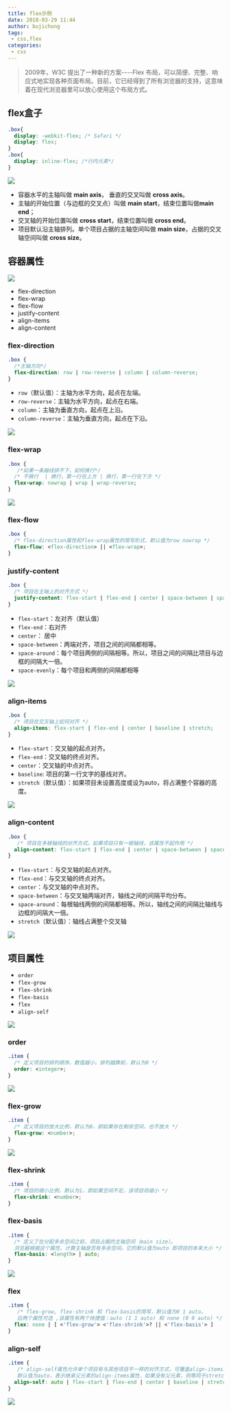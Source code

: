 ```yaml
---
title: flex示例
date: 2018-03-29 11:44
author: bujichong
tags:
 - css,flex
categories:
 - css
---
```


> 2009年，W3C 提出了一种新的方案----Flex 布局，可以简便、完整、响应式地实现各种页面布局。目前，它已经得到了所有浏览器的支持，这意味着在现代浏览器里可以放心使用这个布局方式。
<!-- more -->

## flex盒子

```css
.box{
  display: -webkit-flex; /* Safari */
  display: flex;
}
.box{
  display: inline-flex; /*行内元素*/
}
```
![](/blogs/flex/00-basic-terminology.svg)

- 容器水平的主轴叫做 **main axis**， 垂直的交叉叫做 **cross axis**。
- 主轴的开始位置（与边框的交叉点）叫做 **main start**，结束位置叫做**main end**；
- 交叉轴的开始位置叫做 **cross start**，结束位置叫做 **cross end**。
- 项目默认沿主轴排列。单个项目占据的主轴空间叫做 **main size**，占据的交叉轴空间叫做 **cross size**。

##  容器属性
![](/blogs/flex/01-container.svg)
- flex-direction
- flex-wrap
- flex-flow
- justify-content
- align-items
- align-content

###  flex-direction
```css
.box {
  /*主轴方向*/
  flex-direction: row | row-reverse | column | column-reverse; 
}
```
- `row`（默认值）：主轴为水平方向，起点在左端。
- `row-reverse`：主轴为水平方向，起点在右端。
- `column`：主轴为垂直方向，起点在上沿。
- `column-reverse`：主轴为垂直方向，起点在下沿。

![](/blogs/flex/flex-direction.svg)


###  flex-wrap
```css
.box {
   /*如果一条轴线排不下，如何换行*/
  /* 不换行  | 换行，第一行在上方 | 换行，第一行在下方 */
  flex-wrap: nowrap | wrap | wrap-reverse;
}
```
![](/blogs/flex/flex-wrap.svg)

### flex-flow
```css
.box {
  /* flex-direction属性和flex-wrap属性的简写形式，默认值为row nowrap */
  flex-flow: <flex-direction> || <flex-wrap>;
}
```

### justify-content
```css
.box {
  /* 项目在主轴上的对齐方式 */
  justify-content: flex-start | flex-end | center | space-between | space-around; 
}
```
- `flex-start`：左对齐（默认值）
- `flex-end`：右对齐
- `center`： 居中
- `space-between`：两端对齐，项目之间的间隔都相等。
- `space-around`：每个项目两侧的间隔相等。所以，项目之间的间隔比项目与边框的间隔大一倍。
- `space-evenly`：每个项目和两侧的间隔都相等

![](/blogs/flex/justify-content.svg)

### align-items
```css
.box {
  /* 项目在交叉轴上如何对齐 */
  align-items: flex-start | flex-end | center | baseline | stretch; 
}
```
- `flex-start`：交叉轴的起点对齐。
- `flex-end`：交叉轴的终点对齐。
- `center`：交叉轴的中点对齐。
- `baseline`: 项目的第一行文字的基线对齐。
- `stretch`（默认值）：如果项目未设置高度或设为auto，将占满整个容器的高度。

![](/blogs/flex/align-items.svg)

### align-content
```css
.box {
   /* 项目在多根轴线的对齐方式。如果项目只有一根轴线，该属性不起作用 */
  align-content: flex-start | flex-end | center | space-between | space-around | stretch;
}
```
- `flex-start`：与交叉轴的起点对齐。
- `flex-end`：与交叉轴的终点对齐。
- `center`：与交叉轴的中点对齐。
- `space-between`：与交叉轴两端对齐，轴线之间的间隔平均分布。
- `space-around`：每根轴线两侧的间隔都相等。所以，轴线之间的间隔比轴线与边框的间隔大一倍。
- `stretch`（默认值）：轴线占满整个交叉轴

![](/blogs/flex/align-content.svg)

## 项目属性
- `order`
- `flex-grow`
- `flex-shrink`
- `flex-basis`
- `flex`
- `align-self`

![](/blogs/flex/02-items.svg)

### order
```css
.item {
  /* 定义项目的排列顺序。数值越小，排列越靠前，默认为0 */
  order: <integer>; 
}
```
![](/blogs/flex/order.svg)

### flex-grow
```css
.item {
  /* 定义项目的放大比例，默认为0，即如果存在剩余空间，也不放大 */
  flex-grow: <number>; 
}
```
![](/blogs/flex/flex-grow.svg)

### flex-shrink
```css
.item {
  /* 项目的缩小比例，默认为1，即如果空间不足，该项目将缩小 */
  flex-shrink: <number>; 
}
```

### flex-basis
```css
.item {
  /* 定义了在分配多余空间之前，项目占据的主轴空间（main size）。
  浏览器根据这个属性，计算主轴是否有多余空间。它的默认值为auto 即项目的本来大小 */
  flex-basis: <length> | auto;  
}
```
![](/blogs/flex/rel-vs-abs-flex.svg)

### flex
```css
.item {
   /* flex-grow, flex-shrink 和 flex-basis的简写，默认值为0 1 auto。
   后两个属性可选 ,该属性有两个快捷值：auto (1 1 auto) 和 none (0 0 auto) */
  flex: none | [ <'flex-grow'> <'flex-shrink'>? || <'flex-basis'> ]
}
```

### align-self
```css
.item {
   /* align-self属性允许单个项目有与其他项目不一样的对齐方式，可覆盖align-items属性。
   默认值为auto，表示继承父元素的align-items属性，如果没有父元素，则等同于stretch */
  align-self: auto | flex-start | flex-end | center | baseline | stretch;
}
```
![](/blogs/flex/align-self.svg)

<!-- 顺手做了个2例子 ：
瀑布流：[猛击这里](/blogs/flex/index.html)
自适应布局：[猛击这里](/blogs/flex/layout.html) -->

